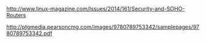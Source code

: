 http://www.linux-magazine.com/Issues/2014/161/Security-and-SOHO-Routers

http://ptgmedia.pearsoncmg.com/images/9780789753342/samplepages/9780789753342.pdf